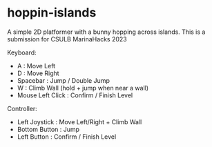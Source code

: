 # hoppin-islands
A simple 2D platformer with a bunny hopping across islands. This is a submission for CSULB MarinaHacks 2023

Keyboard:
- A : Move Left
- D : Move Right
- Spacebar : Jump / Double Jump
- W : Climb Wall (hold + jump when near a wall)
- Mouse Left Click : Confirm / Finish Level

Controller:
- Left Joystick : Move Left/Right + Climb Wall
- Bottom Button : Jump
- Left Button : Confirm / Finish Level
